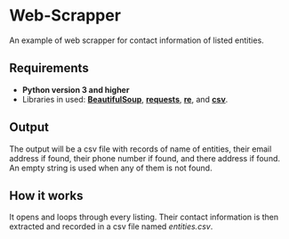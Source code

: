 # Web-Scrapper
An example of web scrapper for contact information of listed entities.
## Requirements
* **Python version 3 and higher**
* Libraries in used: [**BeautifulSoup**](https://www.crummy.com/software/BeautifulSoup/bs4/doc/), [**requests**](https://www.crummy.com/software/BeautifulSoup/bs4/doc/), [**re**](https://docs.python.org/3/library/re.html), and [**csv**](https://docs.python.org/3/library/csv.html).
## Output
The output will be a csv file with records of name of entities, their email address if found, their phone number if found, and there address if found. An empty string is used when any of them is not found.
## How it works
It opens and loops through every listing. Their contact information is then extracted and recorded in a csv file named *entities.csv*.



